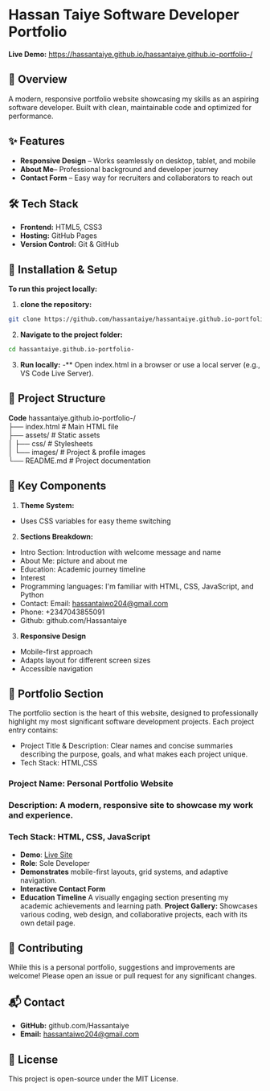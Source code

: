 
# Hassan Taiye Software Developer Portfolio
**Live Demo:** https://hassantaiye.github.io/hassantaiye.github.io-portfolio-/

## 🚀 Overview
A modern, responsive portfolio website showcasing my skills as an aspiring software developer. Built with clean, maintainable code and optimized for performance.

## ✨ Features

- **Responsive Design** – Works seamlessly on desktop, tablet, and mobile
- **About Me**– Professional background and developer journey
- **Contact Form** – Easy way for recruiters and collaborators to reach out
## 🛠 Tech Stack

- **Frontend:** HTML5, CSS3
- **Hosting:** GitHub Pages
- **Version Control:** Git & GitHub
## 🚀 Installation & Setup

**To run this project locally:**
1. **clone the repository:**
```sh
git clone https://github.com/hassantaiye/hassantaiye.github.io-portfolio-.git
```
2. **Navigate to the project folder:**
``` sh
cd hassantaiye.github.io-portfolio-
```
3. **Run locally:**
-** Open index.html in a browser or use a local server (e.g., VS Code Live Server).

## 📂 Project Structure

**Code**
hassantaiye.github.io-portfolio-/  
├── index.html          # Main HTML file  
├── assets/             # Static assets  
│   ├── css/            # Stylesheets   
│   └── images/         # Project & profile images  
└── README.md           # Project documentation 
## 🎯 Key Components

1. **Theme System:**
- Uses CSS variables for easy theme switching
2. **Sections Breakdown:**
- Intro Section: Introduction with welcome message and name
- About Me: picture and about me
- Education: Academic journey timeline
- Interest
- Programming languages: I'm familiar with HTML, CSS, JavaScript, and Python
- Contact: Email: hassantaiwo204@gmail.com
- Phone: +2347043855091
- Github: github.com/Hassantaiye
3. **Responsive Design**
- Mobile-first approach
- Adapts layout for different screen sizes
- Accessible navigation
## 📁 Portfolio Section
The portfolio section is the heart of this website, designed to professionally highlight my most significant software development projects. Each project entry contains:

- Project Title & Description: Clear names and concise summaries describing the purpose, goals, and what makes each project unique.
- Tech Stack: HTML,CSS

### Project Name: Personal Portfolio Website  
### Description: A modern, responsive site to showcase my work and experience.  
### Tech Stack: HTML, CSS, JavaScript  
- **Demo**: [Live Site](https://hassantaiye.github.io/hassantaiye.github.io-portfolio-/)  
- **Role**: Sole Developer  
- **Demonstrates** mobile-first layouts, grid systems, and adaptive navigation.
- **Interactive Contact Form**
- **Education Timeline**
A visually engaging section presenting my academic achievements and learning path.
**Project Gallery:**
Showcases various coding, web design, and collaborative projects, each with its own detail page.

## 🤝 Contributing
While this is a personal portfolio, suggestions and improvements are welcome! Please open an issue or pull request for any significant changes.

## 📬 Contact
- **GitHub:** github.com/Hassantaiye
- **Email:** hassantaiwo204@gmail.com

## 📜 License
This project is open-source under the MIT License.

